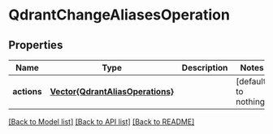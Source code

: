 # QdrantChangeAliasesOperation


## Properties
Name | Type | Description | Notes
------------ | ------------- | ------------- | -------------
**actions** | [**Vector{QdrantAliasOperations}**](QdrantAliasOperations.md) |  | [default to nothing]


[[Back to Model list]](../README.md#models) [[Back to API list]](../README.md#api-endpoints) [[Back to README]](../README.md)


